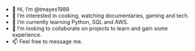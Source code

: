 - 👋 Hi, I’m @tmayes1988
- 👀 I’m interested in cooking, watching documentaries, gaming and tech.
- 🌱 I’m currently learning Python, SQL and AWS.
- 💞️ I’m looking to collaborate on projects to learn and gain some experience.
- 📫 Feel free to message me.

<!---
tmayes1988/tmayes1988 is a ✨ special ✨ repository because its `README.md` (this file) appears on your GitHub profile.
You can click the Preview link to take a look at your changes.
--->
